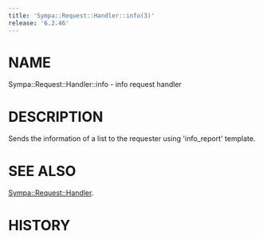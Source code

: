 ```yaml
---
title: 'Sympa::Request::Handler::info(3)'
release: '6.2.46'
---
```


# NAME

Sympa::Request::Handler::info - info request handler

# DESCRIPTION

Sends the information of a list to the requester using 'info\_report' template.

# SEE ALSO

[Sympa::Request::Handler](./Sympa-Request-Handler.3.md).

# HISTORY
